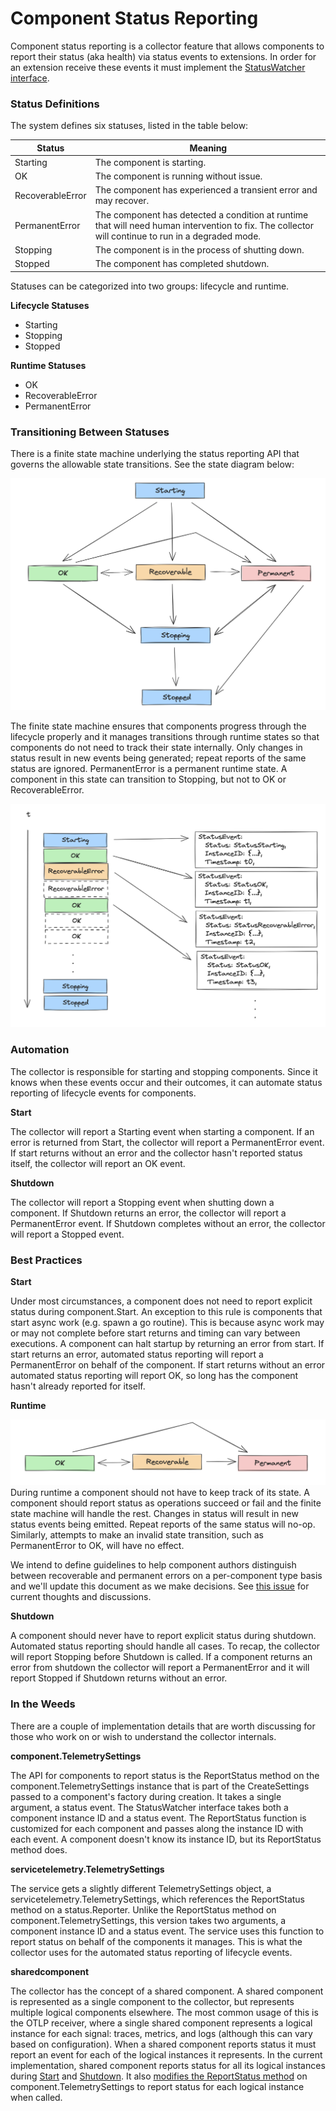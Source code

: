 # Component Status Reporting

Component status reporting is a collector feature that allows components to report their status (aka health) via status events to extensions. In order for an extension receive these events it must implement the [StatusWatcher interface](https://github.com/open-telemetry/opentelemetry-collector/blob/f05f556780632d12ef7dbf0656534d771210aa1f/extension/extension.go#L54-L63).

### Status Definitions

The system defines six statuses, listed in the table below:

| Status           | Meaning                                                                                                                                            |
| ---------------- | -------------------------------------------------------------------------------------------------------------------------------------------------- |
| Starting         | The component is starting.                                                                                                                         |
| OK               | The component is running without issue.                                                                                                            |
| RecoverableError | The component has experienced a transient error and may recover.                                                                                   |
| PermanentError   | The component has detected a condition at runtime that will need human intervention to fix. The collector will continue to run in a degraded mode. |
| Stopping         | The component is in the process of shutting down.                                                                                                  |
| Stopped          | The component has completed shutdown.                                                                                                              |

Statuses can be categorized into two groups: lifecycle and runtime.

**Lifecycle Statuses**
- Starting
- Stopping
- Stopped

**Runtime Statuses**
- OK
- RecoverableError
- PermanentError

### Transitioning Between Statuses

There is a finite state machine underlying the status reporting API that governs the allowable state transitions. See the state diagram below:


![State Diagram](img/component-status-state-diagram.png)

The finite state machine ensures that components progress through the lifecycle properly and it manages transitions through runtime states so that components do not need to track their state internally. Only changes in status result in new events being generated; repeat reports of the same status are ignored. PermanentError is a permanent runtime state. A component in this state can transition to Stopping, but not to OK or RecoverableError.

![Status Event Generation](img/component-status-event-generation.png)

### Automation

The collector is responsible for starting and stopping components. Since it knows when these events occur and their outcomes, it can automate status reporting of lifecycle events for components.

**Start**

The collector will report a Starting event when starting a component. If an error is returned from Start, the collector will report a PermanentError event. If start returns without an error and the collector hasn't reported status itself, the collector will report an OK event.

**Shutdown**

The collector will report a Stopping event when shutting down a component. If Shutdown returns an error, the collector will report a PermanentError event. If Shutdown completes without an error, the collector will report a Stopped event.

### Best Practices

**Start**

Under most circumstances, a component does not need to report explicit status during component.Start. An exception to this rule is components that start async work (e.g. spawn a go routine). This is because async work may or may not complete before start returns and timing can vary between executions. A component can halt startup by returning an error from start. If start returns an error, automated status reporting will report a PermanentError on behalf of the component. If start returns without an error automated status reporting will report OK, so long has the component hasn't already reported for itself.

**Runtime**

![Runtime State Diagram](img/component-status-runtime-states.png)
During runtime a component should not have to keep track of its state. A component should report status as operations succeed or fail and the finite state machine will handle the rest. Changes in status will result in new status events being emitted. Repeat reports of the same status will no-op. Similarly, attempts to make an invalid state transition, such as PermanentError to OK, will have no effect.

We intend to define guidelines to help component authors distinguish between recoverable and permanent errors on a per-component type basis and we'll update this document as we make decisions. See [this issue](https://github.com/open-telemetry/opentelemetry-collector/issues/9957) for current thoughts and discussions.

**Shutdown**

A component should never have to report explicit status during shutdown. Automated status reporting should handle all cases. To recap, the collector will report Stopping before Shutdown is called. If a component returns an error from shutdown the collector will report a PermanentError and it will report Stopped if Shutdown returns without an error.

### In the Weeds

There are a couple of implementation details that are worth discussing for those who work on or wish to understand the collector internals.

**component.TelemetrySettings**

The API for components to report status is the ReportStatus method on the component.TelemetrySettings instance that is part of the CreateSettings passed to a component's factory during creation. It takes a single argument, a status event. The StatusWatcher interface takes both a component instance ID and a status event. The ReportStatus function is customized for each component and passes along the instance ID with each event. A component doesn't know its instance ID, but its ReportStatus method does.

**servicetelemetry.TelemetrySettings**

The service gets a slightly different TelemetrySettings object, a servicetelemetry.TelemetrySettings, which references the ReportStatus method on a status.Reporter. Unlike the ReportStatus method on component.TelemetrySettings, this version takes two arguments, a component instance ID and a status event. The service uses this function to report status on behalf of the components it manages. This is what the collector uses for the automated status reporting of lifecycle events.

**sharedcomponent**

The collector has the concept of a shared component. A shared component is represented as a single component to the collector, but represents multiple logical components elsewhere. The most common usage of this is the OTLP receiver, where a single shared component represents a logical instance for each signal: traces, metrics, and logs (although this can vary based on configuration). When a shared component reports status it must report an event for each of the logical instances it represents. In the current implementation, shared component reports status for all its logical instances during [Start](https://github.com/open-telemetry/opentelemetry-collector/blob/31ac3336d956d93abede6db76453730613e1f076/internal/sharedcomponent/sharedcomponent.go#L89-L98) and [Shutdown](https://github.com/open-telemetry/opentelemetry-collector/blob/31ac3336d956d93abede6db76453730613e1f076/internal/sharedcomponent/sharedcomponent.go#L105-L117). It also [modifies the ReportStatus method](https://github.com/open-telemetry/opentelemetry-collector/blob/31ac3336d956d93abede6db76453730613e1f076/internal/sharedcomponent/sharedcomponent.go#L34-L44) on component.TelemetrySettings to report status for each logical instance when called.
